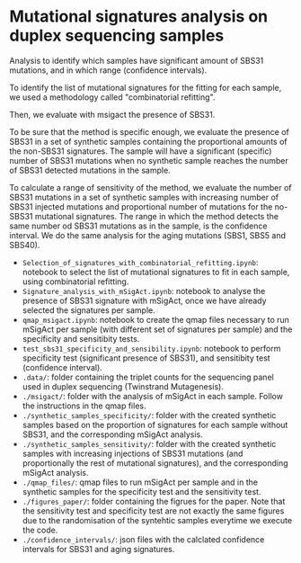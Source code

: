 # Mutational signatures analysis on duplex sequencing samples

Analysis to identify which samples have significant amount of SBS31 mutations, and in which range (confidence intervals).

To identify the list of mutational signatures for the fitting for each sample, we used a methodology called "combinatorial refitting".

Then, we evaluate with msigact the presence of SBS31.

To be sure that the method is specific enough, we evaluate the presence of SBS31 in a set of synthetic samples containing the proportional amounts of the non-SBS31 signatures. The sample will have a significant (specific) number of SBS31 mutations when no synthetic sample reaches the number of SBS31 detected mutations in the sample.

To calculate a range of sensitivity of the method, we evaluate the number of SBS31 mutations in a set of synthetic samples with increasing number of SBS31 injected mutations and proportional number of mutations for the no-SBS31 mutational signatures. The range in which the method detects the same number od SBS31 mutations as in the sample, is the confidence interval. We do the same analysis for the aging mutations (SBS1, SBS5 and SBS40).

- ```Selection_of_signatures_with_combinatorial_refitting.ipynb```: notebook to select the list of mutational signatures to fit in each sample, using combinatorial refitting.
- ```Signature_analysis_with_mSigAct.ipynb```: notebook to analyse the presence of SBS31 signature with mSigAct, once we have already selected the signatures per sample.
- ```qmap_msigact.ipynb```: notebook to create the qmap files necessary to run mSigAct per sample (with different set of signatures per sample) and the specificity and sensitibity tests.
- ```test_sbs31_specificity_and_sensibility.ipynb```: notebook to perform specificity test (significant presence of SBS31), and sensitibity test (confidence interval).
- ```.data/```: folder containing the triplet counts for the sequencing panel used in duplex sequencing (Twinstrand Mutagenesis).
- ```./msigact/```: folder with the analysis of mSigAct in each sample. Follow the instructions in the qmap files.
- ```./synthetic_samples_specificity/```: folder with the created synthetic samples based on the proportion of signatures for each sample without SBS31, and the corresponding mSigAct analysis.
- ```./synthetic_samples_sensitivity/```: folder with the created synthetic samples with increasing injections of SBS31 mutations (and proportionally the rest of mutational signatures), and the corresponding mSigAct analysis.
- ```./qmap_files/```: qmap files to run mSigAct per sample and in the synthetic samples for the specificity test and the sensitivity test.
- ```./figures_paper/```: folder containing the figrues for the paper. Note that the sensitivity test and specificity test are not exactly the same figures due to the randomisation of the syntehtic samples everytime we execute the code.
- ```./confidence_intervals/```: json files with the calclated confidence intervals for SBS31 and aging signatures.